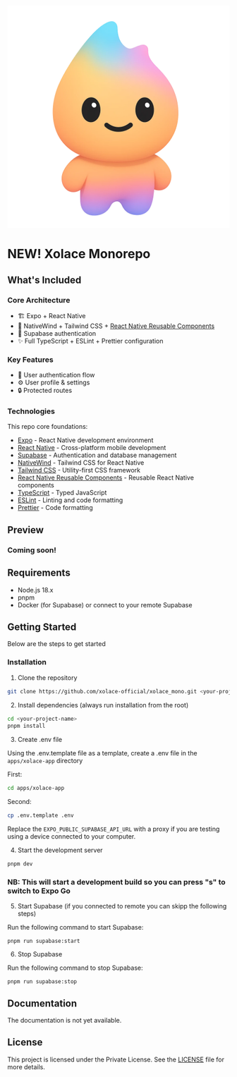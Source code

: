 ![Xolace App](apps/xolace-app/assets/images/x-logo-full.webp)

# NEW! Xolace Monorepo

## What's Included

### Core Architecture

- 🏗️ Expo + React Native
- 🎨 NativeWind + Tailwind CSS +
  [React Native Reusable Components](https://rnr-docs.vercel.app/getting-started/introduction/)
- 🔐 Supabase authentication
- ✨ Full TypeScript + ESLint + Prettier configuration

### Key Features 

- 👤 User authentication flow
- ⚙️ User profile & settings
- 🔒 Protected routes

### Technologies

This repo core foundations:

- [Expo](https://expo.dev/) - React Native development environment
- [React Native](https://reactnative.dev/) - Cross-platform mobile development
- [Supabase](https://supabase.com/) - Authentication and database management
- [NativeWind](https://nativewind.dev/) - Tailwind CSS for React Native
- [Tailwind CSS](https://tailwindcss.com/) - Utility-first CSS framework
- [React Native Reusable Components](https://rnr-docs.vercel.app/getting-started/introduction/) -
  Reusable React Native components
- [TypeScript](https://www.typescriptlang.org/) - Typed JavaScript
- [ESLint](https://eslint.org/) - Linting and code formatting
- [Prettier](https://prettier.io/) - Code formatting

## Preview

### Coming soon!

## Requirements

- Node.js 18.x
- pnpm
- Docker (for Supabase) or  connect to your remote Supabase

## Getting Started

Below are the steps to get started

### Installation

1. Clone the repository

```bash
git clone https://github.com/xolace-official/xolace_mono.git <your-project-name>
```

2. Install dependencies (always run installation from the root)

```bash
cd <your-project-name>
pnpm install
```

3. Create .env file

Using the .env.template file as a template, create a .env file in the `apps/xolace-app` directory

First:
```bash
cd apps/xolace-app
```

Second:
```bash
cp .env.template .env
```

Replace the `EXPO_PUBLIC_SUPABASE_API_URL` with a proxy if you are testing using a device connected to your computer.

4. Start the development server

```bash
pnpm dev
```

### NB: This will start a development build so you can press "s" to switch to Expo Go

5. Start Supabase (if you connected to remote you can skipp the following steps)

Run the following command to start Supabase:

```
pnpm run supabase:start
```

6. Stop Supabase

Run the following command to stop Supabase:

```
pnpm run supabase:stop
```

## Documentation

The documentation is not yet available.

## License

This project is licensed under the Private License. See the [LICENSE](LICENSE) file
for more details.
